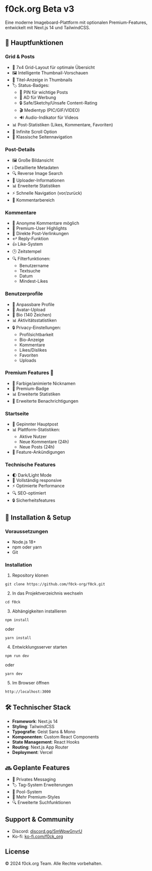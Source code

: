 # f0ck.org Beta v3

Eine moderne Imageboard-Plattform mit optionalen Premium-Features, entwickelt mit Next.js 14 und TailwindCSS.

## 🌟 Hauptfunktionen

### Grid & Posts
- 📱 7x4 Grid-Layout für optimale Übersicht
- 🖼️ Intelligente Thumbnail-Vorschauen
- 📄 Titel-Anzeige in Thumbnails
- 🏷️ Status-Badges:
  - 📌 PIN für wichtige Posts
  - 💎 AD für Werbung
  - 🔒 Safe/Sketchy/Unsafe Content-Rating
  - 🎬 Medientyp (PIC/GIF/VIDEO)
  - 🔊 Audio-Indikator für Videos
- 📊 Post-Statistiken (Likes, Kommentare, Favoriten)
- 🔄 Infinite Scroll Option
- 📑 Klassische Seitennavigation

### Post-Details
- 🖼️ Große Bildansicht
- ℹ️ Detaillierte Metadaten
- 🔍 Reverse Image Search
- 👤 Uploader-Informationen
- 📊 Erweiterte Statistiken
- ⚡ Schnelle Navigation (vor/zurück)
- 💬 Kommentarbereich

### Kommentare
- 👤 Anonyme Kommentare möglich
- 💫 Premium-User Highlights
- 🔗 Direkte Post-Verlinkungen
- ↩️ Reply-Funktion
- 👍 Like-System
- 🕒 Zeitstempel
- 🔍 Filterfunktionen:
  - Benutzername
  - Textsuche
  - Datum
  - Mindest-Likes

### Benutzerprofile
- 🎨 Anpassbare Profile
- 📸 Avatar-Upload
- 📝 Bio (140 Zeichen)
- 📊 Aktivitätsstatistiken
- 🔒 Privacy-Einstellungen:
  - Profilsichtbarkeit
  - Bio-Anzeige
  - Kommentare
  - Likes/Dislikes
  - Favoriten
  - Uploads
  
### Premium Features 💎
- 🎨 Farbige/animierte Nicknamen
- 🌟 Premium-Badge
- 📊 Erweiterte Statistiken
- 🔔 Erweiterte Benachrichtigungen

### Startseite
- 🎯 Gepinnter Hauptpost
- 📊 Plattform-Statistiken:
  - Aktive Nutzer
  - Neue Kommentare (24h)
  - Neue Posts (24h)
- 📢 Feature-Ankündigungen

### Technische Features
- 🌓 Dark/Light Mode
- 📱 Vollständig responsive
- ⚡ Optimierte Performance
- 🔍 SEO-optimiert
- 🔒 Sicherheitsfeatures

## 🚀 Installation & Setup

### Voraussetzungen
- Node.js 18+ 
- npm oder yarn
- Git

### Installation

1. Repository klonen
```
git clone https://github.com/f0ck-org/f0ck.git
```

2. In das Projektverzeichnis wechseln
```
cd f0ck
```

3. Abhängigkeiten installieren
```
npm install
```
oder
```
yarn install
```

4. Entwicklungsserver starten
```
npm run dev
```
oder
```
yarn dev
```

5. Im Browser öffnen
```
http://localhost:3000
```

## 🛠️ Technischer Stack

- **Framework**: Next.js 14
- **Styling**: TailwindCSS
- **Typografie**: Geist Sans & Mono
- **Komponenten**: Custom React Components
- **State Management**: React Hooks
- **Routing**: Next.js App Router
- **Deployment**: Vercel

## 🔜 Geplante Features

- 📨 Privates Messaging
- 🏷️ Tag-System Erweiterungen
- 📂 Pool-System
- 🎨 Mehr Premium-Styles
- 🔍 Erweiterte Suchfunktionen

## Support & Community

- Discord: [discord.gg/SmWpwGnyrU](https://discord.gg/SmWpwGnyrU)
- Ko-fi: [ko-fi.com/f0ck_org](https://ko-fi.com/f0ck_org)

## License

© 2024 f0ck.org Team. Alle Rechte vorbehalten.
